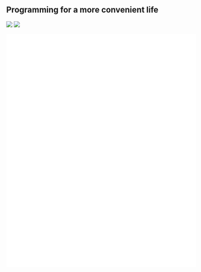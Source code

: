 ## Programming for a more convenient life
<picture>
  <source
    srcset="https://github-readme-stats-eta-six-47.vercel.app/api?username=YuevUwU&show_icons=true&theme=midnight-purple&hide_border=true&border_radius=10&show=reviews"
    media="(prefers-color-scheme: dark)"
  />
  <source
    srcset="https://github-readme-stats-eta-six-47.vercel.app/api?username=YuevUwU&show_icons=true&theme=buefy&hide_border=true&border_radius=10&show=reviews"
    media="(prefers-color-scheme: light), (prefers-color-scheme: no-preference)"
  />
  <img src="https://github-readme-stats-eta-six-47.vercel.app/api?username=YuevUwU&show_icons=true&theme=transparent&hide_border=true&border_radius=10&show=reviews" />
</picture>

<picture>
  <source
    srcset="https://github-readme-stats-eta-six-47.vercel.app/api/top-langs/?username=YuevUwU&layout=donut&theme=midnight-purple&hide_border=true&border_radius=10&size_weight=1&count_weight=0&exclude_repo=Circuit-Miscellaneous-Fabric,DirtToolsMod-Fabric,EnchantedBookSplitter"
    media="(prefers-color-scheme: dark)"
  />
  <source
    srcset="https://github-readme-stats-eta-six-47.vercel.app/api/top-langs/?username=YuevUwU&layout=donut&theme=buefy&hide_border=true&border_radius=10&size_weight=1&count_weight=0&exclude_repo=Circuit-Miscellaneous-Fabric,DirtToolsMod-Fabric,EnchantedBookSplitter"
    media="(prefers-color-scheme: light), (prefers-color-scheme: no-preference)"
  />
  <img src="https://github-readme-stats-eta-six-47.vercel.app/api/top-langs/?username=YuevUwU&layout=donut&theme=transparent&hide_border=true&border_radius=10&size_weight=1&count_weight=0&exclude_repo=Circuit-Miscellaneous-Fabric,DirtToolsMod-Fabric,EnchantedBookSplitter" />
</picture>

![metrics by lowlighter/metrics](assets/my-metrics.svg)
